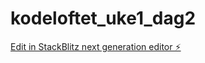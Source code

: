 # kodeloftet_uke1_dag2

[Edit in StackBlitz next generation editor ⚡️](https://stackblitz.com/~/github.com/Linneah1/kodeloftet_uke1_dag2)